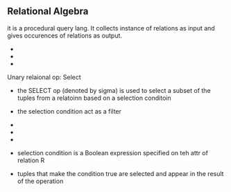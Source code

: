 Relational Algebra
---
it is a procedural query lang. It collects instance of relations as input and gives occurences of relations as output.

- 

-

-

Unary relaional op: Select

- the SELECT op (denoted by sigma) is used to select a subset of the tuples from a relatoinn based on a selection conditoin

- the selection condition act as a filter

-
-
-

- selection condition is a Boolean expression specified on teh attr of relation R

- tuples that make the condition true are selected and appear in the result of the operation











